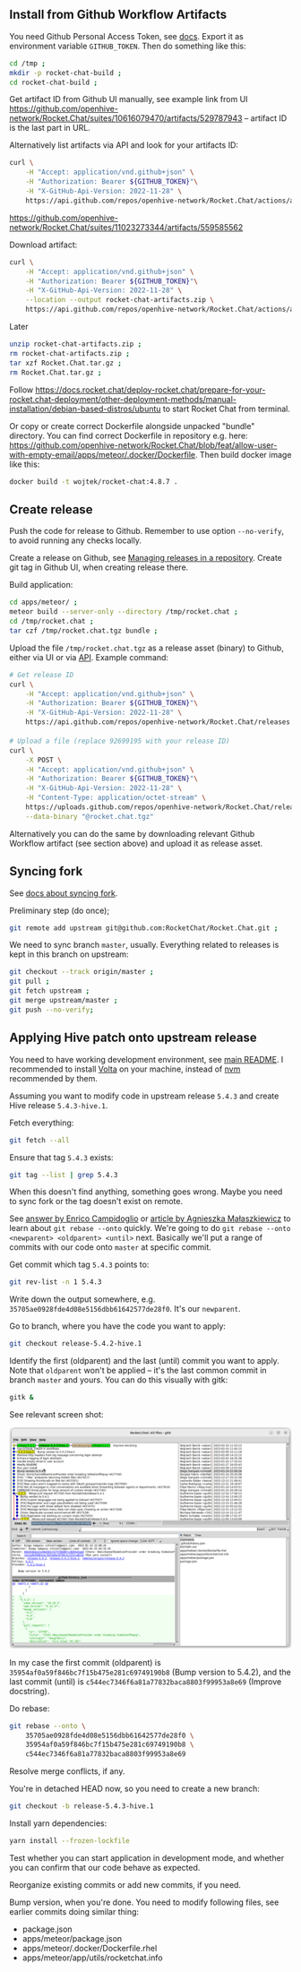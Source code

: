 ## Install from Github Workflow Artifacts

You need Github Personal Access Token, see
[docs](https://docs.github.com/en/authentication/keeping-your-account-and-data-secure/creating-a-personal-access-token).
Export it as environment variable `GITHUB_TOKEN`. Then do something like this:

```bash
cd /tmp ;
mkdir -p rocket-chat-build ;
cd rocket-chat-build ;
```

Get artifact ID from Github UI manually, see example link from UI
https://github.com/openhive-network/Rocket.Chat/suites/10616079470/artifacts/529787943
– artifact ID is the last part in URL.


Alternatively list artifacts via API and look for your artifacts ID:
```bash
curl \
    -H "Accept: application/vnd.github+json" \
    -H "Authorization: Bearer ${GITHUB_TOKEN}"\
    -H "X-GitHub-Api-Version: 2022-11-28" \
    https://api.github.com/repos/openhive-network/Rocket.Chat/actions/artifacts
```

https://github.com/openhive-network/Rocket.Chat/suites/11023273344/artifacts/559585562

Download artifact:
```bash
curl \
    -H "Accept: application/vnd.github+json" \
    -H "Authorization: Bearer ${GITHUB_TOKEN}"\
    -H "X-GitHub-Api-Version: 2022-11-28" \
    --location --output rocket-chat-artifacts.zip \
    https://api.github.com/repos/openhive-network/Rocket.Chat/actions/artifacts/559585562/zip
```

Later
```bash
unzip rocket-chat-artifacts.zip ;
rm rocket-chat-artifacts.zip ;
tar xzf Rocket.Chat.tar.gz ;
rm Rocket.Chat.tar.gz ;
```

Follow
https://docs.rocket.chat/deploy-rocket.chat/prepare-for-your-rocket.chat-deployment/other-deployment-methods/manual-installation/debian-based-distros/ubuntu
to start Rocket Chat from terminal.

Or copy or create correct Dockerfile alongside unpacked "bundle" directory.
You can find correct Dockerfile in repository e.g. here:
https://github.com/openhive-network/Rocket.Chat/blob/feat/allow-user-with-empty-email/apps/meteor/.docker/Dockerfile.
Then build docker image like this:
```bash
docker build -t wojtek/rocket-chat:4.8.7 .
```


## Create release

Push the code for release to Github. Remember to use option
`--no-verify`, to avoid running any checks locally.

Create a release on Github, see [Managing releases in a
repository](https://docs.github.com/en/repositories/releasing-projects-on-github/managing-releases-in-a-repository).
Create git tag in Github UI, when creating release there.

Build application:
```bash
cd apps/meteor/ ;
meteor build --server-only --directory /tmp/rocket.chat ;
cd /tmp/rocket.chat ;
tar czf /tmp/rocket.chat.tgz bundle ;
```

Upload the file `/tmp/rocket.chat.tgz` as a release asset (binary) to
Github, either via UI or via
[API](https://docs.github.com/en/rest/releases/assets?apiVersion=2022-11-28#upload-a-release-asset).
Example command:
```bash
# Get release ID
curl \
    -H "Accept: application/vnd.github+json" \
    -H "Authorization: Bearer ${GITHUB_TOKEN}"\
    -H "X-GitHub-Api-Version: 2022-11-28" \
    https://api.github.com/repos/openhive-network/Rocket.Chat/releases

# Upload a file (replace 92699195 with your release ID)
curl \
    -X POST \
    -H "Accept: application/vnd.github+json" \
    -H "Authorization: Bearer ${GITHUB_TOKEN}"\
    -H "X-GitHub-Api-Version: 2022-11-28" \
    -H "Content-Type: application/octet-stream" \
    https://uploads.github.com/repos/openhive-network/Rocket.Chat/releases/92699195/assets?name=rocket.chat.tgz \
    --data-binary "@rocket.chat.tgz"
```

Alternatively you can do the same by downloading relevant Github
Workflow artifact (see section above) and upload it as release asset.

## Syncing fork

See [docs about syncing
fork](https://docs.github.com/en/pull-requests/collaborating-with-pull-requests/working-with-forks/syncing-a-fork#syncing-a-fork-branch-from-the-command-line).

Preliminary step (do once);
```bash
git remote add upstream git@github.com:RocketChat/Rocket.Chat.git ;
```

We need to sync branch `master`, usually. Everything related to
releases is kept in this branch on upstream:
```bash
git checkout --track origin/master ;
git pull ;
git fetch upstream ;
git merge upstream/master ;
git push --no-verify;
```

## Applying Hive patch onto upstream release

You need to have working development environment, see [main
README](../readme.md#local-development). I recommended to install
[Volta](https://volta.sh/) on your machine, instead of
[nvm](https://github.com/creationix/nvm) recommended by them.

Assuming you want to modify code in upstream release `5.4.3` and create
Hive release `5.4.3-hive.1`.

Fetch everything:
```bash
git fetch --all
```

Ensure that tag `5.4.3` exists:
```bash
git tag --list | grep 5.4.3
```
When this doesn't find anything, something goes wrong. Maybe you need to
sync fork or the tag doesn't exist on remote.

See [answer by Enrico Campidoglio](https://stackoverflow.com/a/29916361)
or [article by Agnieszka
Małaszkiewicz](https://womanonrails.com/git-rebase-onto) to learn about
`git rebase --onto` quickly. We're going to do `git rebase --onto
<newparent> <oldparent> <until>` next. Basically we'll put a range of
commits with our code onto `master` at specific commit.

Get commit which tag `5.4.3` points to:
```bash
git rev-list -n 1 5.4.3
```
Write down the output somewhere, e.g.
`35705ae0928fde4d08e5156dbb61642577de28f0`. It's our `newparent`.

Go to branch, where you have the code you want to apply:
```bash
git checkout release-5.4.2-hive.1
```

Identify the first (oldparent) and the last (until) commit you want to
apply. Note that `oldparent` won't be applied – it's the last common
commit in branch `master` and yours. You can do this visually with gitk:
```bash
gitk &
```

See relevant screen shot:

![gitk](media/gitk-1.png "gitk")

In my case the first commit (oldparent) is
`35954af0a59f846bc7f15b475e281c69749190b8` (Bump version to 5.4.2), and
the last commit (until) is `c544ec7346f6a81a77832baca8803f99953a8e69`
(Improve docstring).

Do rebase:
```bash
git rebase --onto \
    35705ae0928fde4d08e5156dbb61642577de28f0 \
    35954af0a59f846bc7f15b475e281c69749190b8 \
    c544ec7346f6a81a77832baca8803f99953a8e69
```
Resolve merge conflicts, if any.

You're in detached HEAD now, so you need to create a new branch:
```bash
git checkout -b release-5.4.3-hive.1
```

Install yarn dependencies:
```bash
yarn install --frozen-lockfile
```
Test whether you can start application in development mode, and whether
you can confirm that our code behave as expected.

Reorganize existing commits or add new commits, if you need.

Bump version, when you're done. You need to modify following files, see
earlier commits doing similar thing:

- package.json
- apps/meteor/package.json
- apps/meteor/.docker/Dockerfile.rhel
- apps/meteor/app/utils/rocketchat.info
